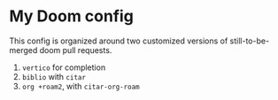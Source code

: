# My Doom config

This config is organized around two customized versions of still-to-be-merged doom pull requests.

1. `vertico` for completion 
2. `biblio` with `citar`
3. `org +roam2`, with `citar-org-roam`

